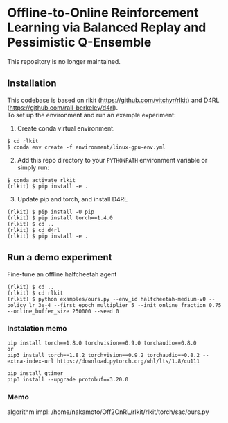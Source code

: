 # Offline-to-Online Reinforcement Learning via Balanced Replay and Pessimistic Q-Ensemble
This repository is no longer maintained.

## Installation
This codebase is based on rlkit (https://github.com/vitchyr/rlkit) and D4RL (https://github.com/rail-berkeley/d4rl). <br/>
To set up the environment and run an example experiment:

1. Create conda virtual environment. 
```
$ cd rlkit
$ conda env create -f environment/linux-gpu-env.yml
```

2. Add this repo directory to your `PYTHONPATH` environment variable or simply run:
```
$ conda activate rlkit
(rlkit) $ pip install -e .
```

3. Update pip and torch, and install D4RL
```
(rlkit) $ pip install -U pip
(rlkit) $ pip install torch==1.4.0
(rlkit) $ cd ..
(rlkit) $ cd d4rl
(rlkit) $ pip install -e .
```
## Run a demo experiment
Fine-tune an offline halfcheetah agent
```
(rlkit) $ cd ..
(rlkit) $ cd rlkit
(rlkit) $ python examples/ours.py --env_id halfcheetah-medium-v0 --policy_lr 3e-4 --first_epoch_multiplier 5 --init_online_fraction 0.75 --online_buffer_size 250000 --seed 0
```


### Instalation memo
```
pip install torch==1.8.0 torchvision==0.9.0 torchaudio==0.8.0
or 
pip3 install torch==1.8.2 torchvision==0.9.2 torchaudio==0.8.2 --extra-index-url https://download.pytorch.org/whl/lts/1.8/cu111

pip install gtimer
pip3 install --upgrade protobuf==3.20.0 
```

### Memo
algorithm impl: /home/nakamoto/Off2OnRL/rlkit/rlkit/torch/sac/ours.py